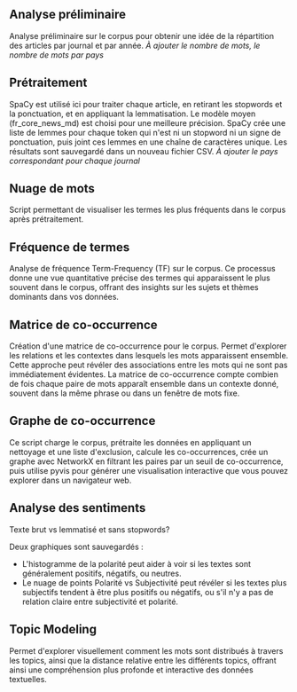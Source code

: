## Analyse préliminaire

Analyse préliminaire sur le corpus pour obtenir une idée de la répartition des articles par journal et par année.
*À ajouter le nombre de mots, le nombre de mots par pays*

## Prétraitement

SpaCy est utilisé ici pour traiter chaque article, en retirant les stopwords et la ponctuation, et en appliquant la lemmatisation. Le modèle moyen (fr_core_news_md) est choisi pour une meilleure précision. SpaCy crée une liste de lemmes pour chaque token qui n'est ni un stopword ni un signe de ponctuation, puis joint ces lemmes en une chaîne de caractères unique. Les résultats sont sauvegardé dans un nouveau fichier CSV.
*À ajouter le pays correspondant pour chaque journal*

## Nuage de mots

Script permettant de visualiser les termes les plus fréquents dans le corpus après prétraitement.

## Fréquence de termes

Analyse de fréquence Term-Frequency (TF) sur le corpus. Ce processus donne une vue quantitative précise des termes qui apparaissent le plus souvent dans le corpus, offrant des insights sur les sujets et thèmes dominants dans vos données.

## Matrice de co-occurrence

Création d'une matrice de co-occurrence pour le corpus. Permet d'explorer les relations et les contextes dans lesquels les mots apparaissent ensemble. Cette approche peut révéler des associations entre les mots qui ne sont pas immédiatement évidentes. La matrice de co-occurrence compte combien de fois chaque paire de mots apparaît ensemble dans un contexte donné, souvent dans la même phrase ou dans un fenêtre de mots fixe.

## Graphe de co-occurrence

Ce script charge le corpus, prétraite les données en appliquant un nettoyage et une liste d'exclusion, calcule les co-occurrences, crée un graphe avec NetworkX en filtrant les paires par un seuil de co-occurrence, puis utilise pyvis pour générer une visualisation interactive que vous pouvez explorer dans un navigateur web.

## Analyse des sentiments

Texte brut vs lemmatisé et sans stopwords?

Deux graphiques sont sauvegardés :
- L'histogramme de la polarité peut aider à voir si les textes sont généralement positifs, négatifs, ou neutres.
- Le nuage de points Polarité vs Subjectivité peut révéler si les textes plus subjectifs tendent à être plus positifs ou négatifs, ou s'il n'y a pas de relation claire entre subjectivité et polarité.

## Topic Modeling

Permet d'explorer visuellement comment les mots sont distribués à travers les topics, ainsi que la distance relative entre les différents topics, offrant ainsi une compréhension plus profonde et interactive des données textuelles.
